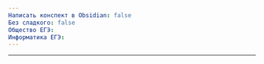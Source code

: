 ```yaml
---
Написать конспект в Obsidian: false
Без сладкого: false
Общество ЕГЭ:
Информатика ЕГЭ:
---
```

---

